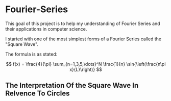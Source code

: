# Fourier-Series
This goal of this project is to help my understanding of Fourier Series and their applications in computer science. 

I started with one of the most simplest forms of a Fourier Series called the "Square Wave". 

The formula is as stated: 

$$
f(x) = \frac{4}{\pi} \sum_{n=1,3,5,\dots}^N \frac{1}{n} \sin{\left(\frac{n\pi x}{L}\right)}
$$

## The Interpretation Of the Square Wave In Relvence To Circles

